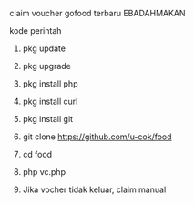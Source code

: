 claim voucher gofood terbaru EBADAHMAKAN

kode perintah

1. pkg update

2. pkg upgrade

3. pkg install php

4. pkg install curl

5. pkg install git

6. git clone https://github.com/u-cok/food

7. cd food

8. php vc.php

9. Jika vocher tidak keluar, claim manual
